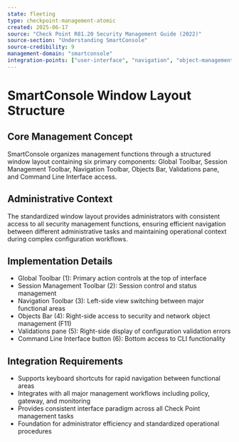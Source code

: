 ```yaml
---
state: fleeting
type: checkpoint-management-atomic
created: 2025-06-17
source: "Check Point R81.20 Security Management Guide (2022)"
source-section: "Understanding SmartConsole"
source-credibility: 9
management-domain: "smartconsole"
integration-points: ["user-interface", "navigation", "object-management", "session-control"]
---
```


# SmartConsole Window Layout Structure

## Core Management Concept
SmartConsole organizes management functions through a structured window layout containing six primary components: Global Toolbar, Session Management Toolbar, Navigation Toolbar, Objects Bar, Validations pane, and Command Line Interface access.

## Administrative Context
The standardized window layout provides administrators with consistent access to all security management functions, ensuring efficient navigation between different administrative tasks and maintaining operational context during complex configuration workflows.

## Implementation Details
- Global Toolbar (1): Primary action controls at the top of interface
- Session Management Toolbar (2): Session control and status management
- Navigation Toolbar (3): Left-side view switching between major functional areas
- Objects Bar (4): Right-side access to security and network object management (F11)
- Validations pane (5): Right-side display of configuration validation errors
- Command Line Interface button (6): Bottom access to CLI functionality

## Integration Requirements
- Supports keyboard shortcuts for rapid navigation between functional areas
- Integrates with all major management workflows including policy, gateway, and monitoring
- Provides consistent interface paradigm across all Check Point management tasks
- Foundation for administrator efficiency and standardized operational procedures